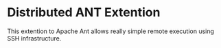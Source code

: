 Distributed ANT Extention
=========

This extention to Apache Ant allows really simple
remote execution using SSH infrastructure.


